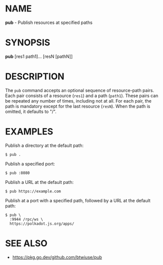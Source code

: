 # NAME

**pub** - Publish resources at specified paths

# SYNOPSIS

**pub** [res1 path1]... [resN [pathN]]

# DESCRIPTION

The `pub` command accepts an optional sequence of resource-path pairs. Each pair consists of a resource (`res1`) and a path (`path1`). These pairs can be repeated any number of times, including not at all. For each pair, the path is mandatory except for the last resource (`resN`). When the path is omitted, it defaults to "/".

# EXAMPLES

Publish a directory at the default path:

```
$ pub .
```

Publish a specified port:

```
$ pub :8080
```

Publish a URL at the default path:

```
$ pub https://example.com
```

Publish at a port with a specified path, followed by a URL at the default path:

```
$ pub \
  :9944 /rpc/ws \
  https://polkadot.js.org/apps/
```

# SEE ALSO

- https://pkg.go.dev/github.com/btwiuse/pub
